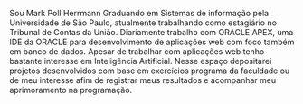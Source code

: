 Sou Mark Poll Herrmann
Graduando em Sistemas de informação pela Universidade de São Paulo, atualmente trabalhando como estagiário no Tribunal de Contas da União.
Diariamente trabalho com ORACLE APEX, uma IDE da ORACLE para desenvolvimento de aplicações web com foco também em banco de dados.
Apesar de trabalhar com aplicações web tenho bastante interesse em Inteligência Artificial.
Nesse espaço depositarei projetos desenvolvidos com base em exercícios programa da faculdade ou de meu interesse afim de registrar meus resultados e acompanhar meu aprimoramento na programação.
